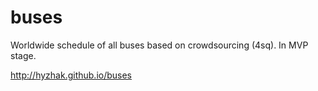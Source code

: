 buses
=====

Worldwide schedule of all buses based on crowdsourcing (4sq). In MVP stage.

<http://hyzhak.github.io/buses>
